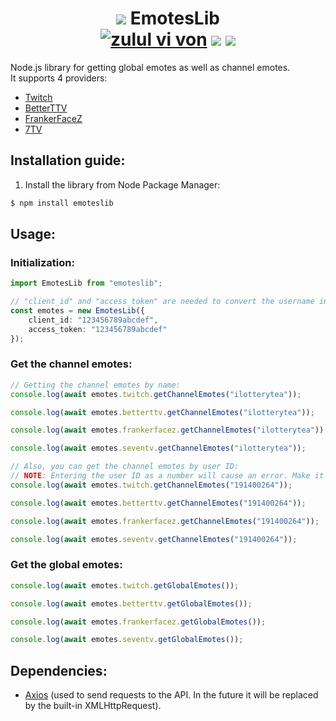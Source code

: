 <div align=center>
    <h1>
        <img src="https://cdn.7tv.app/emote/61bf1cd52a281efd57b6f6b4/1x">
        EmotesLib <br>
        <a href="https://wakatime.com/badge/user/09f67b1c-0691-482a-a1d4-e4751e6962de/project/a31db3c2-47f2-4ebe-b22b-954527f06d7a"><img src="https://wakatime.com/badge/user/09f67b1c-0691-482a-a1d4-e4751e6962de/project/a31db3c2-47f2-4ebe-b22b-954527f06d7a.svg?style=plastic" alt="zulul vi von"></a>
        <img src="https://img.shields.io/github/license/notdankenough/emoteslib?style=plastic">
        <img src="https://img.shields.io/github/package-json/v/notdankenough/emoteslib?style=plastic">
    </h1>
</div>

Node.js library for getting global emotes as well as channel emotes.<br>
It supports 4 providers:
- [Twitch](https://twitch.tv/)
- [BetterTTV](https://betterttv.com/)
- [FrankerFaceZ](https://frankerfacez.com/)
- [7TV](https://7tv.app/)

## Installation guide:
1. Install the library from Node Package Manager:
```bash
$ npm install emoteslib
```

## Usage:
### Initialization:
```typescript
import EmotesLib from "emoteslib";

// "client_id" and "access_token" are needed to convert the username into a user ID.
const emotes = new EmotesLib({
    client_id: "123456789abcdef",
    access_token: "123456789abcdef"
});
```
### Get the channel emotes:
```typescript
// Getting the channel emotes by name:
console.log(await emotes.twitch.getChannelEmotes("ilotterytea"));

console.log(await emotes.betterttv.getChannelEmotes("ilotterytea"));

console.log(await emotes.frankerfacez.getChannelEmotes("ilotterytea"));

console.log(await emotes.seventv.getChannelEmotes("ilotterytea"));

// Also, you can get the channel emotes by user ID:
// NOTE: Entering the user ID as a number will cause an error. Make it a string.
console.log(await emotes.twitch.getChannelEmotes("191400264"));

console.log(await emotes.betterttv.getChannelEmotes("191400264"));

console.log(await emotes.frankerfacez.getChannelEmotes("191400264"));

console.log(await emotes.seventv.getChannelEmotes("191400264"));
```
### Get the global emotes:
```typescript
console.log(await emotes.twitch.getGlobalEmotes());

console.log(await emotes.betterttv.getGlobalEmotes());

console.log(await emotes.frankerfacez.getGlobalEmotes());

console.log(await emotes.seventv.getGlobalEmotes());
```

## Dependencies:
- [Axios]() (used to send requests to the API. In the future it will be replaced by the built-in XMLHttpRequest).
